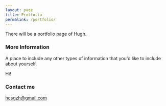 ```yaml
---
layout: page
title: Protfolio
permalink: /portfolio/
---
```


There will be a portfolio page of Hugh.

### More Information

A place to include any other types of information that you'd like to include about yourself.

Hi!

### Contact me

[hcsgzh@gmail.com](mailto:hcsgzh@gmail.com)